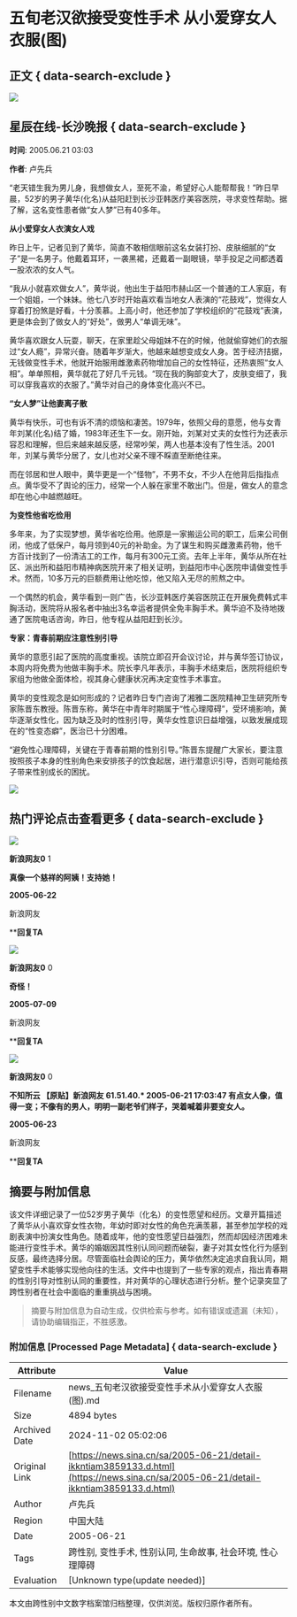 # 五旬老汉欲接受变性手术 从小爱穿女人衣服(图)

## 正文 { data-search-exclude }


_![](https://n.sinaimg.cn/default/622af858/20181010/default_avatar.jpg)_

## 星辰在线-长沙晚报 { data-search-exclude }

**时间**: 2005.06.21 03:03

**作者**: 卢先兵

“老天错生我为男儿身，我想做女人，至死不渝，希望好心人能帮帮我！”昨日早晨，52岁的男子黄华(化名)从益阳赶到长沙亚韩医疗美容医院，寻求变性帮助。据了解，这名变性患者做“女人梦”已有40多年。

**从小爱穿女人衣演女人戏**

昨日上午，记者见到了黄华，简直不敢相信眼前这名女装打扮、皮肤细腻的“女子”是一名男子。他戴着耳环，一袭黑裙，还戴着一副眼镜，举手投足之间都透着一股浓浓的女人气。

“我从小就喜欢做女人”，黄华说，他出生于益阳市赫山区一个普通的工人家庭，有一个姐姐，一个妹妹。他七八岁时开始喜欢看当地女人表演的“花鼓戏”，觉得女人穿着打扮煞是好看，十分羡慕。上高小时，他还参加了学校组织的“花鼓戏”表演，更是体会到了做女人的“好处”，做男人“单调无味”。

黄华喜欢跟女人玩耍，聊天，在家里趁父母姐妹不在的时候，他就偷穿她们的衣服过“女人瘾”，异常兴奋。随着年岁渐大，他越来越想变成女人身。苦于经济拮据，无钱做变性手术，他就开始服用雌激素药物增加自己的女性特征，还热衷照“女人相”。单单照相，黄华就花了好几千元钱。“现在我的胸部变大了，皮肤变细了，我可以穿我喜欢的衣服了。”黄华对自己的身体变化高兴不已。

**“女人梦”让他妻离子散**

黄华有快乐，可也有诉不清的烦恼和凄苦。1979年，依照父母的意愿，他与女青年刘某(化名)结了婚，1983年还生下一女。刚开始，刘某对丈夫的女性行为还表示容忍和理解，但后来越来越反感，经常吵架，两人也基本没有了性生活。2001年，刘某与黄华分居了，女儿也对父亲不理不睬直至断绝往来。

而在邻居和世人眼中，黄华更是一个“怪物”，不男不女，不少人在他背后指指点点。黄华受不了舆论的压力，经常一个人躲在家里不敢出门。但是，做女人的意念却在他心中越燃越旺。

**为变性他省吃俭用**

多年来，为了实现梦想，黄华省吃俭用。他原是一家搬运公司的职工，后来公司倒闭，他成了低保户，每月领到40元的补助金。为了谋生和购买雌激素药物，他千方百计找到了一份清洁工的工作，每月有300元工资。去年上半年，黄华从所在社区、派出所和益阳市精神病医院开来了相关证明，到益阳市中心医院申请做变性手术。然而，10多万元的巨额费用让他吃惊，他又陷入无尽的煎熬之中。

一个偶然的机会，黄华看到一则广告，长沙亚韩医疗美容医院正在开展免费韩式丰胸活动，医院将从报名者中抽出3名幸运者提供全免丰胸手术。黄华迫不及待地拨通了医院电话咨询，昨日，他专程从益阳赶到长沙。

**专家：青春前期应注意性别引导**

黄华的意愿引起了医院的高度重视。该院立即召开会议讨论，并与黄华签订协议，本周内将免费为他做丰胸手术。院长李凡年表示，丰胸手术结束后，医院将组织专家组为他做全面体检，视其身心健康状况再决定变性手术事宜。

黄华的变性观念是如何形成的？记者昨日专门咨询了湘雅二医院精神卫生研究所专家陈晋东教授。陈晋东称，黄华在中青年时期属于“性心理障碍”，受环境影响，黄华逐渐女性化，因为缺乏及时的性别引导，黄华女性意识日益增强，以致发展成现在的“性变态癖”，医治已十分困难。

“避免性心理障碍，关键在于青春前期的性别引导。”陈晋东提醒广大家长，要注意按照孩子本身的性别角色来安排孩子的饮食起居，进行潜意识引导，否则可能给孩子带来性别成长的困扰。

![](https://n.sinaimg.cn/default/2fb77759/20151125/320X320.png)

## 热门评论点击查看更多 { data-search-exclude }

![](https://tp3.sinaimg.cn/1392597202/50/0/1)

**新浪网友0** 1

**真像一个慈祥的阿姨！支持她！**

**2005-06-22**

新浪网友

****回复TA**

![](https://tp3.sinaimg.cn/1392597202/50/0/1)

**新浪网友0** 0

**奇怪！**

**2005-07-09**

新浪网友

****回复TA**

![](https://tp3.sinaimg.cn/1392597202/50/0/1)

**新浪网友0** 0

**不知所云 【原贴】新浪网友 61.51.40.\* 2005-06-21 17:03:47 有点女人像，值得一变；不像有的男人，明明一副老爷们样子，哭着喊着非要变女人。**

**2005-06-23**

新浪网友

****回复TA**

## 摘要与附加信息

<!-- tcd_abstract -->
该文件详细记录了一位52岁男子黄华（化名）的变性愿望和经历。文章开篇描述了黄华从小喜欢穿女性衣物，年幼时即对女性的角色充满羡慕，甚至参加学校的戏剧表演中扮演女性角色。随着成年，他的变性愿望日益强烈，然而却因经济困难未能进行变性手术。黄华的婚姻因其性别认同问题而破裂，妻子对其女性化行为感到反感，最终选择分居。尽管面临社会舆论的压力，黄华依然决定追求自我认同，期望变性手术能够实现他向往的生活。文件中也提到了一些专家的观点，指出青春期的性别引导对性别认同的重要性，并对黄华的心理状态进行分析。整个记录突显了跨性别者在社会中面临的重重挑战与困境。
<!-- tcd_abstract_end -->

> 摘要与附加信息为自动生成，仅供检索与参考。如有错误或遗漏（未知），请协助编辑指正，不胜感激。

### 附加信息 [Processed Page Metadata] { data-search-exclude }

| Attribute       | Value                                  |
|-----------------|----------------------------------------|
| Filename        | news_五旬老汉欲接受变性手术从小爱穿女人衣服(图).md                             |
| Size            | 4894 bytes                           |
| Archived Date   | 2024-11-02 05:02:06                             |
| Original Link   | [https://news.sina.cn/sa/2005-06-21/detail-ikkntiam3859133.d.html](https://news.sina.cn/sa/2005-06-21/detail-ikkntiam3859133.d.html)                       |
| Author          | 卢先兵                               |
| Region          | 中国大陆                               |
| Date            | 2005-06-21                                 |
| Tags            | 跨性别, 变性手术, 性别认同, 生命故事, 社会环境, 性心理障碍                                 |
| Evaluation            | [Unknown type(update needed)]                                 |
<!-- tcd_table_end -->

本文由跨性别中文数字档案馆归档整理，仅供浏览。版权归原作者所有。
